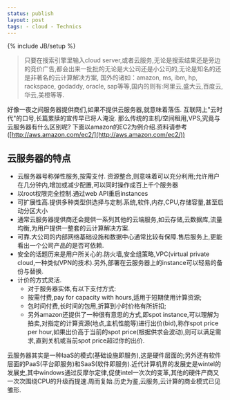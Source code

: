 ```yaml
--- 
status: publish 
layout: post 
tags: - cloud - Technics 
--- 
```


{% include JB/setup %}

> 只要在搜索引擎里输入cloud server,或者云服务,无论是搜索结果还是旁边的竞价广告,都会出来一批批的无论是大公司还是小公司的,无论是知名的还是非著名的云计算解决方案, 国外的诸如：amazon, ms, ibm, hp, rackspace, godaddy, oracle, sap等等,国内的则有:阿里云,盛大云,百度云,华云,美橙等等.

好像一夜之间服务器提供商们,如果不提供云服务器,就意味着落伍. 互联网上"云时代"的口号,长篇累牍的宣传早已将人淹没.
那么传统的主机/空间租用,VPS,究竟与云服务器有什么区别呢?  下面以amazon的EC2为例介绍.资料请参考([http://aws.amazon.com/ec2/](http://aws.amazon.com/ec2/))

## **云服务器的特点**  
- 云服务器号称弹性服务,按需支付.
资源整合,则意味着可以充分利用;允许用户在几分钟内,增加或减少配置,可以同时操作成百上千个服务器  
- 以root权限完全控制.通过web API重启instances  
- 可扩展性高.提供多种类型供选择与定制.系统,软件,内存,CPU,存储容量,甚至启动分区大小  
- 通常云服务器提供商还会提供一系列其他的云端服务,如云存储,云数据库,流量均衡,为用户提供一整套的云计算解决方案.  
- 可靠.大公司的内部网络基础设施和数据中心通常比较有保障.售后服务上,更能看出一个公司产品的是否可依赖.  
- 安全的话题历来是用户所关心的.防火墙,安全组策略,VPC(virtual private cloud,一种类似VPN的技术).另外,部署在云服务器上的instance可以轻易的备份与替换.  
- 计价的方式灵活.
  - 对于服务器实体,有以下支付方式:
  - 按需付费,pay for capacity with hours,适用于短期使用计算资源;
  - 包时间付费,长时间的包用,折算到小时价格有所折扣;
  - 另外amazon还提供了一种很有意思的方式,即spot instance,可以理解为拍卖,对指定的计算资源(地点,主机性能等)进行出价(bid),称作spot price per hour,如果出价高于当前的spot price(根据供求会波动),则可以满足需求,直到关机或当前spot price超过你的出价.

云服务器其实是一种IaaS的模式(基础设施即服务),这是硬件层面的;另外还有软件层面的PaaS(平台即服务)和SaaS(软件即服务).近代计算机界的发展史是wintel的发展史,其中windows通过反摩尔定律,促使intel一次次的变革,其他的硬件产商又一次次围绕CPU的升级而提速.周而复始.历史为鉴,云服务,云计算的商业模式已见雏形.

